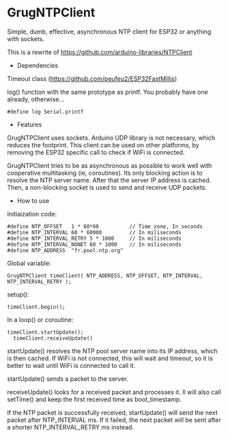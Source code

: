 # GrugNTPClient
Simple, dumb, effective, asynchronous NTP client for ESP32 or anything with sockets.

This is a rewrite of https://github.com/arduino-libraries/NTPClient

* Dependencies

Timeout class (https://github.com/peufeu2/ESP32FastMillis)

log() function with the same prototype as printf. You probably have one already, otherwise...

    #define log Serial.printf

* Features

GrugNTPClient uses sockets. Arduino UDP library is not necessary, which reduces the footprint. This client can be used on other platforms, by removing the ESP32 specific call to check if WiFi is connected.

GrugNTPClient tries to be as asynchronous as possible to work well with cooperative multitasking (ie, coroutines). Its only blocking action is to resolve the NTP server name. After that the server IP address is cached. Then, a non-blocking socket is used to send and receive UDP packets.

* How to use

Initiaization code:

    #define NTP_OFFSET   1 * 60*60    		// Time zone, In seconds
    #define NTP_INTERVAL 60 * 60000   		// In miliseconds
    #define NTP_INTERVAL_RETRY 5 * 1000  	// In miliseconds
    #define NTP_INTERVAL_NONET 60 * 1000  	// In miliseconds
    #define NTP_ADDRESS  "fr.pool.ntp.org"

Global variable:

    GrugNTPClient timeClient( NTP_ADDRESS, NTP_OFFSET, NTP_INTERVAL, NTP_INTERVAL_RETRY );

setup():

    timeClient.begin();

In a loop() or coroutine:

    timeClient.startUpdate();
	  timeClient.receiveUpdate() 

startUpdate() resolves the NTP pool server name into its IP address, which is then cached.
If WiFi is not connected, this will wait and timeout, so it is better to wait until WiFi
is connected to call it.

startUpdate() sends a packet to the server.

receiveUpdate() looks for a received packet and processes it. Il will also call setTime()
and keep the first received time as boot_timestamp.

If the NTP packet is successfully received, startUpdate() will send the next
packet after NTP_INTERVAL ms. If it failed, the next packet will be sent
after a shorter NTP_INTERVAL_RETRY ms instead.

